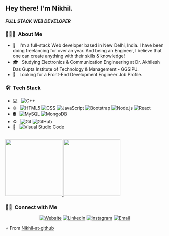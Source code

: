 <h2> Hey there! I'm Nikhil.</h2>
<h5> FULL STACK WEB DEVELOPER</h5>

<h3> 👨🏻‍💻 &nbsp;About Me </h3>

- 🧑 &nbsp; I'm a full-stack Web developer based in
            New Delhi, India. I have been doing
            freelancing for over an year. And being
            an Engineer, I believe that one can
            create anything with their skills &
            knowledge!
- 🎓 &nbsp; Studying Electronics & Communication Engineering at Dr. Akhilesh Das Gupta Institute of Technology & Management - GGSIPU.
- 💼 &nbsp; Looking for a Front-End Development Engineer Job Profile.

<h3> 🛠 &nbsp;Tech Stack</h3>

- 💻 &nbsp;
  ![C++](https://img.shields.io/badge/-C++-333333?style=flat&logo=C%2B%2B&logoColor=00599C)
- 🌐 &nbsp;
  ![HTML5](https://img.shields.io/badge/-HTML5-333333?style=flat&logo=HTML5)
  ![CSS](https://img.shields.io/badge/-CSS-333333?style=flat&logo=CSS3&logoColor=1572B6)
  ![JavaScript](https://img.shields.io/badge/-JavaScript-333333?style=flat&logo=javascript)
  ![Bootstrap](https://img.shields.io/badge/-Bootstrap-333333?style=flat&logo=bootstrap&logoColor=563D7C)
  ![Node.js](https://img.shields.io/badge/-Node.js-333333?style=flat&logo=node.js)
  ![React](https://img.shields.io/badge/-React-333333?style=flat&logo=react)
- 🛢 &nbsp;
  ![MySQL](https://img.shields.io/badge/-MySQL-333333?style=flat&logo=mysql)
  ![MongoDB](https://img.shields.io/badge/-MongoDB-333333?style=flat&logo=mongodb)
- ⚙️ &nbsp;
  ![Git](https://img.shields.io/badge/-Git-333333?style=flat&logo=git)
  ![GitHub](https://img.shields.io/badge/-GitHub-333333?style=flat&logo=github)
- 🔧 &nbsp;
  ![Visual Studio Code](https://img.shields.io/badge/-Visual%20Studio%20Code-333333?style=flat&logo=visual-studio-code&logoColor=007ACC)

<br/>

<a href="https://github.com/Nikhil-at-github">
  <img height="180em" src="https://github-readme-stats.vercel.app/api?username=Nikhil-at-github&theme=buefy&show_icons=true" />
  <img height="180em" src="https://github-readme-stats.vercel.app/api/top-langs/?username=Nikhil-at-github&theme=buefy&layout=compact" />
</a>

<br/>

<h3> 🤝🏻 &nbsp;Connect with Me </h3>

<p align="center">
<a href="https://www.nikhilonweb.com/"><img alt="Website" src="https://img.shields.io/badge/Website-www.nikhilonweb.com-blue?style=flat-square&logo=google-chrome"></a>
<a href="https://www.linkedin.com/in/nikhil-kumar07/"><img alt="LinkedIn" src="https://img.shields.io/badge/LinkedIn-Nikhil%20Kumar-blue?style=flat-square&logo=linkedin"></a>
<a href="https://www.instagram.com/n_n_i_i_c_c_k_k/"><img alt="Instagram" src="https://img.shields.io/badge/Instagram-n__n__i__i__c__c__k__k-blue?style=flat-square&logo=instagram"></a>
<a href="mailto:nicknikhil12385@gmail.com"><img alt="Email" src="https://img.shields.io/badge/Email-nicknikhil12385@gmail.com-blue?style=flat-square&logo=gmail"></a>
</p>

⭐️ From [Nikhil-at-github](https://github.com/Nikhil-at-github)
